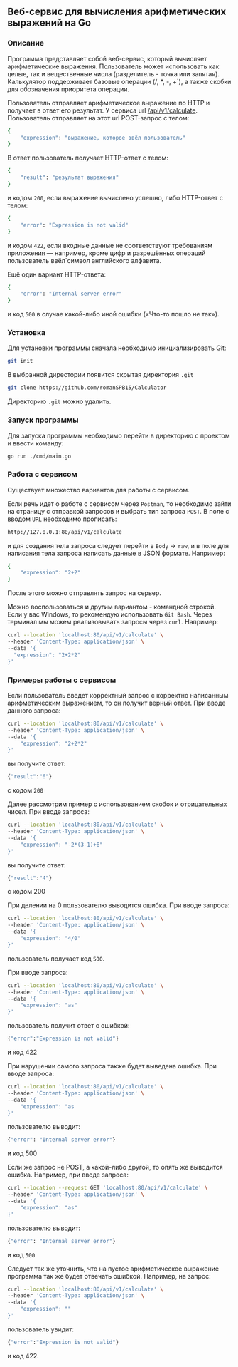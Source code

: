 ﻿## Веб-сервис для вычисления арифметических выражений на Go

### Описание

Программа представляет собой веб-сервис, который вычисляет арифметические выражения. Пользователь может использовать как целые, так и вещественные числа (разделитель - точка или запятая). Калькулятор поддерживает базовые операции (/, *, -, +`), а также скобки для обозначения приоритета операции.

Пользователь отправляет арифметическое выражение по HTTP и получает в ответ его результат. У сервиса url [/api/v1/calculate](http://127.0.0.1:8080/api/v1/calculate). Пользователь отправляет на этот url POST-запрос с телом:
```bash
{
    "expression": "выражение, которое ввёл пользователь"
}
```
В ответ пользователь получает HTTP-ответ с телом:
```bash
{
    "result": "результат выражения"
}
```
и кодом `200`, если выражение вычислено успешно, либо HTTP-ответ с телом:
```bash
{
    "error": "Expression is not valid"
}
```
и кодом `422`, если входные данные не соответствуют требованиям приложения — например, кроме цифр и разрешённых операций пользователь ввёл`символ английского алфавита.

Ещё один вариант HTTP-ответа:
```bash
{
    "error": "Internal server error"
}
```
и код `500` в случае какой-либо иной ошибки («Что-то пошло не так»).

### Установка
Для установки программы сначала необходимо инициализировать Git:
```bash
git init
````
В выбранной дирестории появится скрытая директория `.git`
```bash
git clone https://github.com/romanSPB15/Calculator
```
Директорию `.git` можно удалить.

### Запуск программы
Для запуска программы необходимо перейти в директорию с проектом и ввести команду:
```bash
go run ./cmd/main.go
```

### Работа с сервисом

Существует множество вариантов для работы с сервисом.

Если речь идет о работе с сервисом через `Postman`, то необходимо зайти на страницу с отправкой запросов и выбрать тип запроса `POST`. В поле с вводом `URL` необходимо прописать:
```bash
http://127.0.0.1:80/api/v1/calculate
```
и для создания тела запроса следует перейти в `Body` -> `raw`, и в поле для написания тела запроса написать данные в JSON формате. Например:
```bash
{
    "expression": "2+2"
}
```
После этого можно отправлять запрос на сервер.

Можно воспользоваться и другим вариантом - командной строкой. Если у вас Windows, то рекомендую использовать `Git Bash`. Через терминал мы можем реализовывать запросы через `curl`. Например:
```bash
curl --location 'localhost:80/api/v1/calculate' \
--header 'Content-Type: application/json' \
--data '{
  "expression": "2+2*2"
}'
```

### Примеры работы с сервисом

Если пользователь введет корректный запрос с корректно написанным арифметическим выражением, то он получит верный ответ.
При вводе данного запроса:
```bash
curl --location 'localhost:80/api/v1/calculate' \
--header 'Content-Type: application/json' \
--data '{
    "expression": "2+2*2"
}'
```
вы получите ответ:
```bash
{"result":"6"}
```
с кодом `200`

Далее рассмотрим пример с использованием скобок и отрицательных чисел. При вводе запроса:
```bash
curl --location 'localhost:80/api/v1/calculate' \
--header 'Content-Type: application/json' \
--data '{
    "expression": "-2*(3-1)+8"
}'
```
вы получите ответ:
```bash
{"result":"4"}
```
с кодом 200

При делении на 0 пользователю выводится ошибка. При вводе запроса:
```bash
curl --location 'localhost:80/api/v1/calculate' \
--header 'Content-Type: application/json' \
--data '{
    "expression": "4/0"
}'
```
пользователь получает код `500`.

При вводе запроса:
```bash
curl --location 'localhost:80/api/v1/calculate' \
--header 'Content-Type: application/json' \
--data '{
    "expression": "as"
}'
```
пользователь получит ответ с ошибкой:
```bash
{"error":"Expression is not valid"}
```
и код 422

При нарушении самого запроса также будет выведена ошибка. При вводе запроса:
```bash
curl --location 'localhost:80/api/v1/calculate' \
--header 'Content-Type: application/json' \
--data '{
    "expression": "as
}'
```
пользователю выводит:
```bash
{"error": "Internal server error"}
```
и код 500

Если же запрос не POST, а какой-либо другой, то опять же выводится ошибка. Например, при вводе запроса:
```bash
curl --location --request GET 'localhost:80/api/v1/calculate' \
--header 'Content-Type: application/json' \
--data '{
    "expression": "as"
}'
```
пользователю выводит:
```bash
{"error": "Internal server error"}
```
и код `500`

Следует так же уточнить, что на пустое арифметическое выражение программа так же будет отвечать ошибкой. Например, на запрос:
```bash
curl --location 'localhost:80/api/v1/calculate' \
--header 'Content-Type: application/json' \
--data '{
    "expression": ""
}'
```
пользователь увидит:
```bash
{"error":"Expression is not valid"}
```
и код 422.
